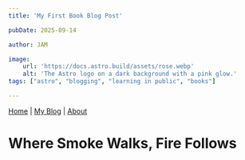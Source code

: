 ```yaml
---
title: 'My First Book Blog Post'

pubDate: 2025-09-14

author: JAM

image:
    url: 'https://docs.astro.build/assets/rose.webp'
    alt: 'The Astro logo on a dark background with a pink glow.'
tags: ["astro", "blogging", "learning in public", "books"]

---
```

<a href="../">Home</a> | <a href="../blog">My Blog</a> | <a href="/about">About</a>

# Where Smoke Walks, Fire Follows


